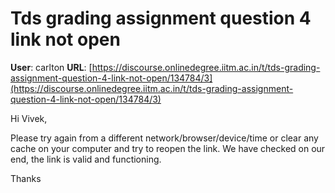 # Tds grading assignment question 4 link not open

**User**: carlton
**URL**: [https://discourse.onlinedegree.iitm.ac.in/t/tds-grading-assignment-question-4-link-not-open/134784/3](https://discourse.onlinedegree.iitm.ac.in/t/tds-grading-assignment-question-4-link-not-open/134784/3)

Hi Vivek,

Please try again from a different network/browser/device/time or clear any cache on your computer and try to reopen the link. We have checked on our end, the link is valid and functioning.

Thanks
